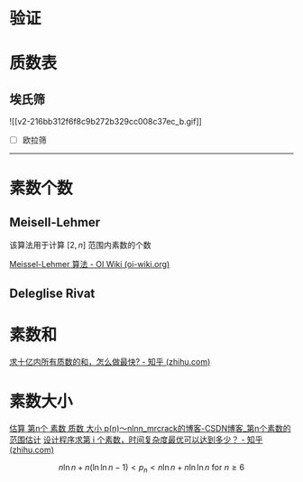 # 验证

# 质数表

## 埃氏筛

![[v2-216bb312f6f8c9b272b329cc008c37ec_b.gif]]

- [ ] 欧拉筛

<hr>

# 素数个数

## Meisell-Lehmer

该算法用于计算 $[2, n]$ 范围内素数的个数

[Meissel-Lehmer 算法 - OI Wiki (oi-wiki.org)](https://oi-wiki.org/math/number-theory/meissel-lehmer/)

## Deleglise Rivat

# 素数和

[求十亿内所有质数的和，怎么做最快? - 知乎 (zhihu.com)](https://www.zhihu.com/question/29580448)

# 素数大小

[估算 第n个 素数 质数 大小 p(n)～nlnn_mrcrack的博客-CSDN博客_第n个素数的范围估计](https://blog.csdn.net/mrcrack/article/details/122158596)
[设计程序求第 i 个素数，时间复杂度最优可以达到多少？ - 知乎 (zhihu.com)](https://www.zhihu.com/question/307930531)

$$n\ln n + n(\ln\ln n-1)<p_{n}<n\ln n+n\ln\ln n \text { for }n\geq 6$$


